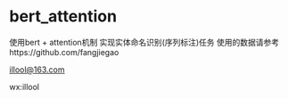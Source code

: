 # bert_attention

使用bert + attention机制 实现实体命名识别(序列标注)任务
使用的数据请参考https://github.com/fangjiegao

illool@163.com

wx:illool